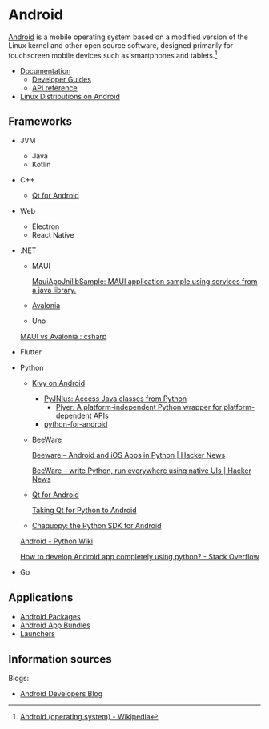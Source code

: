 # Android
[Android](https://www.android.com/) is a mobile operating system based on a modified version of the Linux kernel and other open source software, designed primarily for touchscreen mobile devices such as smartphones and tablets.[^wiki]

[^wiki]: [Android (operating system) - Wikipedia](https://en.wikipedia.org/wiki/Android_(operating_system))

- [Documentation](https://developer.android.com/docs)
  - [Developer Guides](https://developer.android.com/guide)
  - [API reference](https://developer.android.com/reference)
- [Linux Distributions on Android](Linux%20Distributions%20on%20Android.md)

## Frameworks
- JVM
  - Java
  - Kotlin
- C++
  - [Qt for Android](https://doc.qt.io/qt-6/android.html)
- Web
  - Electron
  - React Native
- .NET
  - MAUI

    [MauiAppJnilibSample: MAUI application sample using services from a java library.](https://github.com/arvindd/MauiAppJnilibSample)
  - [Avalonia](https://avaloniaui.net/)
  - Uno
  
  [MAUI vs Avalonia : csharp](https://www.reddit.com/r/csharp/comments/zzmwux/maui_vs_avalonia/)
- Flutter
- Python
  - [Kivy on Android](https://kivy.org/doc/stable/guide/android.html)
    - [PyJNIus: Access Java classes from Python](https://github.com/kivy/pyjnius)
      - [Plyer: A platform-independent Python wrapper for platform-dependent APIs](https://github.com/kivy/plyer)
    - [python-for-android](https://github.com/kivy/python-for-android)
  - [BeeWare](https://beeware.org/)

    [Beeware – Android and iOS Apps in Python | Hacker News](https://news.ycombinator.com/item?id=24487867)

    [BeeWare – write Python, run everywhere using native UIs | Hacker News](https://news.ycombinator.com/item?id=30190717)
  - [Qt for Android](https://doc.qt.io/qt-6/android.html)
  
    [Taking Qt for Python to Android](https://www.qt.io/blog/taking-qt-for-python-to-android)
  - [Chaquopy: the Python SDK for Android](https://github.com/chaquo/chaquopy)

  [Android - Python Wiki](https://wiki.python.org/moin/Android)

  [How to develop Android app completely using python? - Stack Overflow](https://stackoverflow.com/questions/49955489/how-to-develop-android-app-completely-using-python)
- Go

## Applications
- [Android Packages](Applications/Android%20Packages.md)
- [Android App Bundles](Applications/Android%20App%20Bundles.md)
- [Launchers](Applications/Launchers.md)

## Information sources
Blogs:
- [Android Developers Blog](https://android-developers.googleblog.com/)